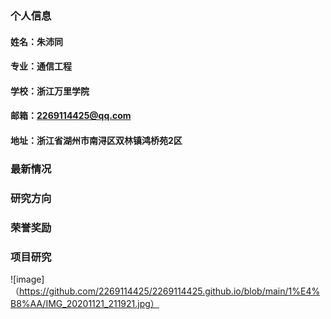 ### 个人信息
#### 姓名：朱沛同 
#### 专业：通信工程
#### 学校：浙江万里学院
#### 邮箱：2269114425@qq.com
#### 地址：浙江省湖州市南浔区双林镇鸿桥苑2区

### 最新情况

### 研究方向

### 荣誉奖励

### 项目研究

![image]（https://github.com/2269114425/2269114425.github.io/blob/main/1%E4%B8%AA/IMG_20201121_211921.jpg）
